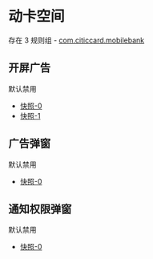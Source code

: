 # 动卡空间

存在 3 规则组 - [com.citiccard.mobilebank](/src/apps/com.citiccard.mobilebank.ts)

## 开屏广告

默认禁用

- [快照-0](https://i.gkd.li/i/12684908)
- [快照-1](https://i.gkd.li/i/13049013)

## 广告弹窗

默认禁用

- [快照-0](https://i.gkd.li/i/13049284)

## 通知权限弹窗

默认禁用

- [快照-0](https://i.gkd.li/i/13049283)
